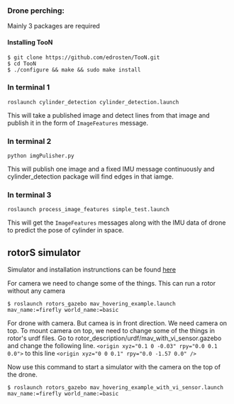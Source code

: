 ### Drone perching:

Mainly 3 packages are required

#### Installing TooN

```
$ git clone https://github.com/edrosten/TooN.git
$ cd TooN
$ ./configure && make && sudo make install
```

### In terminal 1

```
roslaunch cylinder_detection cylinder_detection.launch
```
This will take a published image and detect lines from that image and publish it in the form of ```ImageFeatures``` message.

### In terminal 2

```
python imgPulisher.py
```
This will publish one image and a fixed IMU message continuously and cylinder_detection package will find edges in that iamge.

### In terminal 3

```
roslaunch process_image_features simple_test.launch
```
 This will get the ```ImageFeatures``` messages along with the IMU data of drone to predict the pose of cylinder in space.


## rotorS simulator

Simulator and installation instrunctions can be found [here](https://github.com/ethz-asl/rotors_simulator)

For camera we need to change some of the things. 
This can run a rotor without any camera
```
$ roslaunch rotors_gazebo mav_hovering_example.launch mav_name:=firefly world_name:=basic
```
For drone with camera. But camea is in front direction. We need camera on top.
To mount camera on top, we need to change some of the things in rotor's urdf files. Go to rotor_description/urdf/mav_with_vi_sensor.gazebo and change the following line.
```<origin xyz="0.1 0 -0.03" rpy="0.0 0.1 0.0">``` to this line ```<origin xyz="0 0 0.1" rpy="0.0 -1.57 0.0" />```

Now use this command to start a simulator with the camera on the top of the drone.
```
$ roslaunch rotors_gazebo mav_hovering_example_with_vi_sensor.launch mav_name:=firefly world_name:=basic
```
